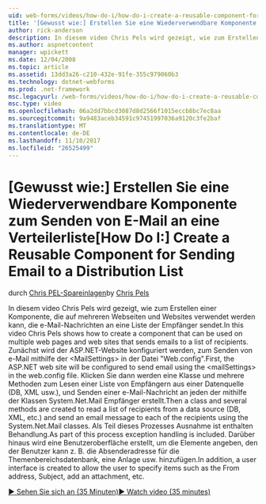 ```yaml
---
uid: web-forms/videos/how-do-i/how-do-i-create-a-reusable-component-for-sending-email-to-a-distribution-list
title: '[Gewusst wie:] Erstellen Sie eine Wiederverwendbare Komponente zum Senden von E-Mail an eine Verteilerliste | Microsoft Docs'
author: rick-anderson
description: In diesem video Chris Pels wird gezeigt, wie zum Erstellen einer Komponente, die auf mehreren Webseiten und Websites verwendet werden kann, die e-Mail-Nachrichten an eine Liste der Empfänger sendet. Erste...
ms.author: aspnetcontent
manager: wpickett
ms.date: 12/04/2008
ms.topic: article
ms.assetid: 13dd3a26-c210-432e-91fe-355c979060b3
ms.technology: dotnet-webforms
ms.prod: .net-framework
msc.legacyurl: /web-forms/videos/how-do-i/how-do-i-create-a-reusable-component-for-sending-email-to-a-distribution-list
msc.type: video
ms.openlocfilehash: 06a2dd7bbcd3087d8d2566f1015eccb8bc7ec8aa
ms.sourcegitcommit: 9a9483aceb34591c97451997036a9120c3fe2baf
ms.translationtype: MT
ms.contentlocale: de-DE
ms.lasthandoff: 11/10/2017
ms.locfileid: "26525499"
---
```

<a name="how-do-i-create-a-reusable-component-for-sending-email-to-a-distribution-list"></a><span data-ttu-id="b648b-104">[Gewusst wie:] Erstellen Sie eine Wiederverwendbare Komponente zum Senden von E-Mail an eine Verteilerliste</span><span class="sxs-lookup"><span data-stu-id="b648b-104">[How Do I:] Create a Reusable Component for Sending Email to a Distribution List</span></span>
====================
<span data-ttu-id="b648b-105">durch [Chris PEL-Spareinlagen](https://twitter.com/chrispels)</span><span class="sxs-lookup"><span data-stu-id="b648b-105">by [Chris Pels](https://twitter.com/chrispels)</span></span>

<span data-ttu-id="b648b-106">In diesem video Chris Pels wird gezeigt, wie zum Erstellen einer Komponente, die auf mehreren Webseiten und Websites verwendet werden kann, die e-Mail-Nachrichten an eine Liste der Empfänger sendet.</span><span class="sxs-lookup"><span data-stu-id="b648b-106">In this video Chris Pels shows how to create a component that can be used on multiple web pages and web sites that sends emails to a list of recipients.</span></span> <span data-ttu-id="b648b-107">Zunächst wird der ASP.NET-Website konfiguriert werden, zum Senden von e-Mail mithilfe der &lt;MailSettings&gt; in der Datei "Web.config".</span><span class="sxs-lookup"><span data-stu-id="b648b-107">First, the ASP.NET web site will be configured to send email using the &lt;mailSettings&gt; in the web.config file.</span></span> <span data-ttu-id="b648b-108">Klicken Sie dann werden eine Klasse und mehrere Methoden zum Lesen einer Liste von Empfängern aus einer Datenquelle (DB, XML usw.), und Senden einer e-Mail-Nachricht an jeden der mithilfe der Klassen System.Net.Mail Empfänger erstellt.</span><span class="sxs-lookup"><span data-stu-id="b648b-108">Then a class and several methods are created to read a list of recipients from a data source (DB, XML, etc.) and send an email message to each of the recipients using the System.Net.Mail classes.</span></span> <span data-ttu-id="b648b-109">Als Teil dieses Prozesses Ausnahme ist enthalten Behandlung.</span><span class="sxs-lookup"><span data-stu-id="b648b-109">As part of this process exception handling is included.</span></span> <span data-ttu-id="b648b-110">Darüber hinaus wird eine Benutzeroberfläche erstellt, um die Elemente angeben, den der Benutzer kann z. B. die Absenderadresse für die Themenbereichsdatenbank, eine Anlage usw. hinzufügen.</span><span class="sxs-lookup"><span data-stu-id="b648b-110">In addition, a user interface is created to allow the user to specify items such as the From address, Subject, add an attachment, etc.</span></span>

[<span data-ttu-id="b648b-111">&#9654; Sehen Sie sich an (35 Minuten)</span><span class="sxs-lookup"><span data-stu-id="b648b-111">&#9654; Watch video (35 minutes)</span></span>](https://channel9.msdn.com/Blogs/ASP-NET-Site-Videos/how-do-i-create-a-reusable-component-for-sending-email-to-a-distribution-list)
